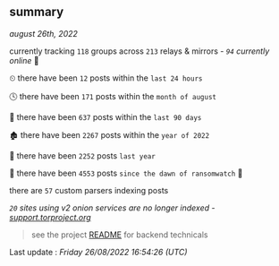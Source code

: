 
## summary
_august 26th, 2022_

currently tracking `118` groups across `213` relays & mirrors - _`94` currently online_ 📡

⏲ there have been `12` posts within the `last 24 hours`

🕓 there have been `171` posts within the `month of august`

📅 there have been `637` posts within the `last 90 days`

🏚 there have been `2267` posts within the `year of 2022`

🚀 there have been `2252` posts `last year`

🦕 there have been `4553` posts `since the dawn of ransomwatch` 🐣

there are `57` custom parsers indexing posts

_`20` sites using v2 onion services are no longer indexed - [support.torproject.org](https://support.torproject.org/onionservices/v2-deprecation/)_

> see the project [README](https://github.com/jmousqueton/ransomwatch#readme) for backend technicals



Last update : _Friday 26/08/2022 16:54:26 (UTC)_

